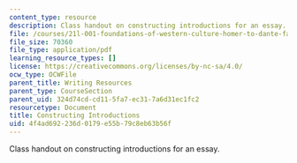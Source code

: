 ```yaml
---
content_type: resource
description: Class handout on constructing introductions for an essay.
file: /courses/21l-001-foundations-of-western-culture-homer-to-dante-fall-2008/4f4ad692236d0179e55b79c8eb63b56f_construct_intro.pdf
file_size: 70360
file_type: application/pdf
learning_resource_types: []
license: https://creativecommons.org/licenses/by-nc-sa/4.0/
ocw_type: OCWFile
parent_title: Writing Resources
parent_type: CourseSection
parent_uid: 324d74cd-cd11-5fa7-ec31-7a6d31ec1fc2
resourcetype: Document
title: Constructing Introductions
uid: 4f4ad692-236d-0179-e55b-79c8eb63b56f
---
```

Class handout on constructing introductions for an essay.
